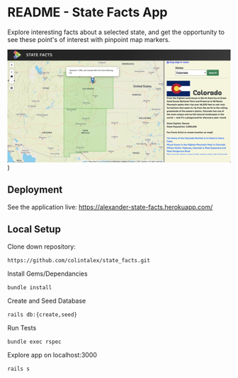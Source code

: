 # README - State Facts App

Explore interesting facts about a selected state, and get the opportunity to see these point's of interest with pinpoint map markers. 

![AppPreview](app/assets/images/app_preview.png))
 


## Deployment

See the application live: https://alexander-state-facts.herokuapp.com/

## Local Setup

Clone down repository:
```
https://github.com/colintalex/state_facts.git
```
Install Gems/Dependancies
```
bundle install
```
Create and Seed Database
```
rails db:{create,seed}
```
Run Tests
```
bundle exec rspec
```
Explore app on localhost:3000
```
rails s
```
